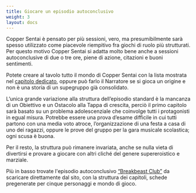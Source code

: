 ```yaml
---
title: Giocare un episodio autoconclusivo
weight: 3
layout: docs
---
```


Copper Sentai è pensato per più sessioni, vero, ma presumibilmente sarà spesso utilizzato come piacevole riempitivo fra giochi di ruolo più strutturati.
Per questo motivo Copper Sentai si adatta molto bene anche a sessioni autoconclusive di due o tre ore, piene di azione, citazioni e buoni sentimenti.

Potete creare al tavolo tutto il mondo di Copper Sentai con la lista mostrata nel <a href="/manuale/world-building/">capitolo dedicato</a>, oppure può farlo il Narratore se si gioca un origine e non è una storia di un supegruppo già consolidato.

L’unica grande variazione alla struttura dell’episodio standard è la mancanza di un Obiettivo e un Ostacolo alla Tappa di crescita, perciò il primo capitolo sarà basato su un problema adolescenziale che coinvolge tutti i protagonisti in egual misura. Potrebbe essere una prova d’esame difficile in cui tutti partono con una media voto atroce, l’organizzazione di una festa a casa di uno dei ragazzi, oppure le prove del gruppo per la gara musicale scolastica; ogni scusa è buona.

Per il resto, la struttura può rimanere invariata, anche se nulla vieta di divertirsi e provare a giocare con altri cliché del genere supereroistico e marziale.

Più in basso trovate l'episodio autoconclusivo <a href="/manuale/world-building/">“Breakbeast Club”</a> da scaricare direttamente dal sito, con la struttura dei capitoli, schede pregenerate per cinque personaggi e mondo di gioco.